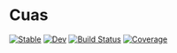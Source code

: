 # Cuas

[![Stable](https://img.shields.io/badge/docs-stable-blue.svg)](https://YayeIrene.github.io/Cuas.jl/stable)
[![Dev](https://img.shields.io/badge/docs-dev-blue.svg)](https://YayeIrene.github.io/Cuas.jl/dev)
[![Build Status](https://github.com/YayeIrene/WeaponSystems.jl/workflows/CI/badge.svg)](https://github.com/YayeIrene/Cuas.jl/actions)
[![Coverage](https://codecov.io/gh/YayeIrene/WeaponSystems.jl/branch/master/graph/badge.svg)](https://codecov.io/gh/YayeIrene/Cuas.jl)
